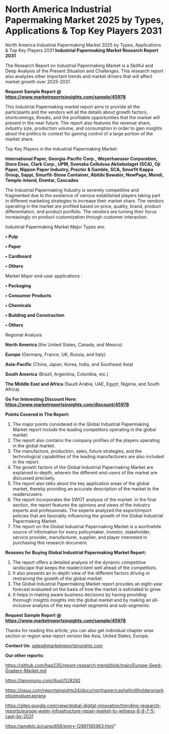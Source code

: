 # North America Industrial Papermaking Market 2025 by Types, Applications & Top Key Players 2031
North America Industrial Papermaking Market 2025 by Types, Applications & Top Key Players 2031
<strong>Industrial Papermaking Market Research Report 2031</strong>

The Research Report on Industrial Papermaking Market is a Skillful and Deep Analysis of the Present Situation and Challenges. This research report also analyzes other important trends and market drivers that will affect market growth over 2025-2031.

<strong>Request Sample Report @ <a href=https://www.marketreportsinsights.com/sample/45978>https://www.marketreportsinsights.com/sample/45978</a></strong>

This Industrial Papermaking market report aims to provide all the participants and the vendors will all the details about growth factors, shortcomings, threats, and the profitable opportunities that the market will present in the near future. The report also features the revenue share, industry size, production volume, and consumption in order to gain insights about the politics to contest for gaining control of a large portion of the market share.

Top Key Players in the Industrial Papermaking Market:

<strong>International Paper, Georgia-Pacific Corp., Weyerhaeuser Corporation, Stora Enso, Clark Corp., UPM, Svenska Cellulosa Aktiebolaget (SCA), Oji Paper, Nippon Paper Industry, Procter & Gamble, SCA, Smurfit Kappa Group, Sappi, Smurfit-Stone Container, Abitibi Bowater, NewPage, Mondi, Temple-Inland, Domtar, Cascades</strong>

The Industrial Papermaking Industry is severely competitive and fragmented due to the existence of various established players taking part in different marketing strategies to increase their market share. The vendors operating in the market are profiled based on price, quality, brand, product differentiation, and product portfolio. The vendors are turning their focus increasingly on product customization through customer interaction.

Industrial Papermaking Market Major Types are:

<strong>•  Pulp

•  Paper

•  Cardboard

•  Others</strong>

Market Major end-user applications :

<strong>•  Packaging

•  Consumer Products

•  Chemicals

•  Building and Construction

•  Others</strong>

Regional Analysis

</u><strong><b>North America</b></strong> (the United States, Canada, and Mexico)

<strong><b>Europe </b></strong>(Germany, France, UK, Russia, and Italy)

<strong><b>Asia-Pacific</b></strong> (China, Japan, Korea, India, and Southeast Asia)

<strong><b>South America</b></strong> (Brazil, Argentina, Colombia, etc.)

<strong><b>The Middle East and Africa</b></strong> (Saudi Arabia, UAE, Egypt, Nigeria, and South Africa)

<strong>Go For Interesting Discount Here: <a href=https://www.marketreportsinsights.com/discount/45978>https://www.marketreportsinsights.com/discount/45978</a></strong>

<strong>Points Covered in The Report:</strong>
<ol>
  <li>The major points considered in the Global Industrial Papermaking Market report include the leading competitors operating in the global market.</li>
  <li>The report also contains the company profiles of the players operating in the global market.</li>
  <li>The manufacture, production, sales, future strategies, and the technological capabilities of the leading manufacturers are also included in the report.</li>
  <li>The growth factors of the Global Industrial Papermaking Market are explained in-depth, wherein the different end-users of the market are discussed precisely.</li>
  <li>The report also talks about the key application areas of the global market, thereby providing an accurate description of the market to the readers/users.</li>
  <li>The report incorporates the SWOT analysis of the market. In the final section, the report features the opinions and views of the industry experts and professionals. The experts analyzed the export/import policies that are favorably influencing the growth of the Global Industrial Papermaking Market.</li>
  <li>The report on the Global Industrial Papermaking Market is a worthwhile source of information for every policymaker, investor, stakeholder, service provider, manufacturer, supplier, and player interested in purchasing this research document.</li>
</ol>
<strong>Reasons for Buying Global Industrial Papermaking Market Report:</strong>

<ol>
  <li>The report offers a detailed analysis of the dynamic competitive landscape that keeps the reader/client well ahead of the competitors.</li>
  <li>It also presents an in-depth view of the different factors driving or restraining the growth of the global market.</li>
  <li>The Global Industrial Papermaking Market report provides an eight-year forecast evaluated on the basis of how the market is estimated to grow.</li>
  <li>It helps in making aware business decisions by having providing thorough insights insights into the global market and by making an all-inclusive analysis of the key market segments and sub-segments.</li>
</ol>
<strong>Request Sample Report @ <a href=https://www.marketreportsinsights.com/sample/45978>https://www.marketreportsinsights.com/sample/45978</a></strong>


Thanks for reading this article; you can also get individual chapter wise section or region wise report version like Asia, United States, Europe.

<strong>Contact Us:</strong>
sales@marketreportsinsights.com

<strong>Our other reports:</strong>

<a href=https://github.com/haq235/report-research-trend/blob/main/Europe-Seed-Graders-Market.md>https://github.com/haq235/report-research-trend/blob/main/Europe-Seed-Graders-Market.md</a>

<a href=https://tanomuno.com/illust/528282>https://tanomuno.com/illust/528282</a>

<a href=https://issuu.com/reportsinsights24/docs/northamericashellmillholdersmarketsizevaluecagrana>https://issuu.com/reportsinsights24/docs/northamericashellmillholdersmarketsizevaluecagrana</a>

<a href=https://sites.google.com/view/global-digital-innovation/trending-research-reports/europe-water-infrastructure-repair-market-to-witness-6-8-7-5-cagr-by-2031>https://sites.google.com/view/global-digital-innovation/trending-research-reports/europe-water-infrastructure-repair-market-to-witness-6-8-7-5-cagr-by-2031</a>

<a href=https://ameblo.jp/cargo656/entry-12891185963.html>https://ameblo.jp/cargo656/entry-12891185963.html</a>"
